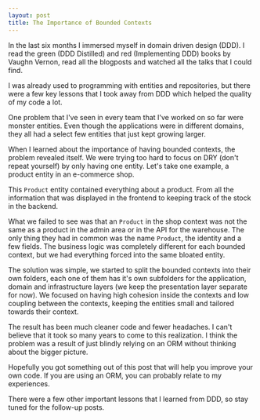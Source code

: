 ```yaml
---
layout: post
title: The Importance of Bounded Contexts
---
```


In the last six months I immersed myself in domain driven design (DDD). I read the green (DDD Distilled) and red (Implementing DDD) books by Vaughn Vernon, read all the blogposts and watched all the talks that I could find.

I was already used to programming with entities and repositories, but there were a few key lessons that I took away from DDD which helped the quality of my code a lot.

One problem that I've seen in every team that I've worked on so far were monster entities. Even though the applications were in different domains, they all had a select few entities that just kept growing larger.

When I learned about the importance of having bounded contexts, the problem revealed itself. We were trying too hard to focus on DRY (don't repeat yourself) by only having one entity. Let's take one example, a product entity in an e-commerce shop.

This `Product` entity contained everything about a product. From all the information that was displayed in the frontend to keeping track of the stock in the backend.

What we failed to see was that an `Product` in the shop context was not the same as a product in the admin area or in the API for the warehouse. The only thing they had in common was the name `Product`, the identity and a few fields. The business logic was completely different for each bounded context, but we had everything forced into the same bloated entity.

The solution was simple, we started to split the bounded contexts into their own folders, each one of them has it's own subfolders for the application, domain and infrastructure layers (we keep the presentation layer separate for now). We focused on having high cohesion inside the contexts and low coupling between the contexts, keeping the entities small and tailored towards their context.

The result has been much cleaner code and fewer headaches. I can't believe that it took so many years to come to this realization. I think the problem was a result of just blindly relying on an ORM without thinking about the bigger picture.

Hopefully you got something out of this post that will help you improve your own code. If you are using an ORM, you can probably relate to my experiences.

There were a few other important lessons that I learned from DDD, so stay tuned for the follow-up posts.
